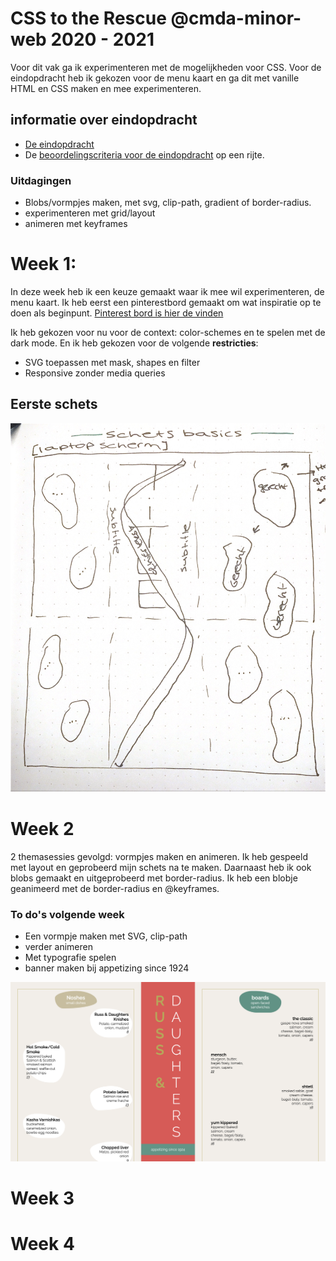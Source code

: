 <!-- # CSS to the Rescue @cmda-minor-web 2020 - 2021

Wij vinden het web fascinerend. De laatste jaren is CSS een volwassen en zeer krachtige taal geworden (niet langer een bottleneck - integendeel). Veel van de (nieuwe) **CSS-lekkernijen** worden echter nog niet ten volle benut. Sommige delen van de spec worden onterecht (nog) niet bemind, andere delen zijn zo groot en complex dat we mogelijkheden nog niet hebben doorgrond. Aan jou de  mooie opdracht om de onontgonnen delen van de CSS-wereld in kaart te brengen.

**In dit vierweekse vak ga je experimenteren met (voor jou) nieuwe CSS technieken - om daarna/mee een innovatieve, experimentele én aangename ervaring te creëren - met vanilla CSS en HTML dus (frameworks, preprocessors, libraries en JS zijn niet toegestaan).**

Nb. Het experiment wordt gewaardeerd - zelfs/zeker als het niet (helemaal) lukt. Voel je vrij om verder te gaan dan de CSS-technieken die je al beheerst.

## Dingen om vooraf te doen
- 🔱 **Fork** deze repository
- ✅ [**Enroll** je voor de minor via de courselector](https://icthva.sharepoint.com/sites/courseselector#/CourseSelector/web-design-and-development/2020-2021) (dan kun je je werk straks ook op [DLO](https://dlo.mijnhva.nl/d2l/home/275640) opleveren)
- 🎥 **Camera's aan** tijdens lessen en co (zorg dat je webcam werkt)
- 📒 **Bekijk** het [programma](https://cmda-minor-web.github.io/css-to-the-rescue-2021/files/CSSttR-Kickoff.pdf) (pdf 30MB) en de [kennismakingsoefening](https://cmda-minor-web.github.io/css-to-the-rescue-2021/oefening.html) alvast even

## Opdrachten
Het vak bestaat uit:
- [Een kennismakingsoefening](https://cmda-minor-web.github.io/css-to-the-rescue-2021/oefening.html)
- [De eindopdracht](https://cmda-minor-web.github.io/css-to-the-rescue-2021/index.html)

De [beoordelingscriteria voor de eindopdracht](https://cmda-minor-web.github.io/css-to-the-rescue-2021/beoordelingsformulier.html) op een rijte.

## Programma
Het vak beslaat 4 weken. Bekijk de [kick-off presentatie](https://cmda-minor-web.github.io/css-to-the-rescue-2021/files/CSSttR-Kickoff.pdf) (pdf 30MB). 

In Teams vind je de [Excel met de indeling en planning](https://teams.microsoft.com/l/file/6E37FED4-91C7-4293-A7C4-C0309D24634D?tenantId=0907bb1e-21fc-476f-8843-02d09ceb59a7&fileType=xlsx&objectUrl=https%3A%2F%2Ficthva.sharepoint.com%2Fsites%2FFDMCI_EDU__CMD20_21_Minor_Web_5i7j73jt%2FShared%20Documents%2F03%20-%20CSS%20to%20the%20Rescue%2FCSS%20to%20the%20rescue%20-%20Indeling%20%26%20Planning.xlsx&baseUrl=https%3A%2F%2Ficthva.sharepoint.com%2Fsites%2FFDMCI_EDU__CMD20_21_Minor_Web_5i7j73jt&serviceName=teams&threadId=19:84bbb4a3b90d40a6b434649359689744@thread.tacv2&groupId=5d001f9a-0a4b-4768-92b1-0f1768328ba3). 
Daar schrijf je je ook in voor themasessies en het eindgesprek.

Colleges, lessen en gesprekken vinden plaats [in Teams](https://teams.microsoft.com/l/channel/19%3a84bbb4a3b90d40a6b434649359689744%40thread.tacv2/03%2520-%2520CSS%2520to%2520the%2520Rescue?groupId=5d001f9a-0a4b-4768-92b1-0f1768328ba3&tenantId=0907bb1e-21fc-476f-8843-02d09ceb59a7).

## Docenten
- Vasilis van Gemert
- Thijs Spijker
- Sanne 't Hooft
- Leonie Smits

## Leerdoelen
- Je kunt experimenteren met (voor jou) nieuwe css-technieken - om de mogelijkheden op waarde te schatten en te gebruiken waar gepast.
- Je hebt begrip van de volle kracht en mogelijkheden van CSS. Je laat zien dat CSS meer kan dan allen web pages 'stylen'.
- Je hebt begrip van de interactie-technieken van CSS (en HTML). De UX is aangenaam bruikbaar binnen de gekozen context(en).
- Je hebt begrip hoe progressive enhancement elegant toe te passen. Je laat zien dat je cascade, inheritance en specificity kunt toepassen.

[](https://docs.google.com/spreadsheets/d/1Xv48MSiACNmnM6nXpGGUb8mJDC459uSaxJszO_zLEp8/edit?usp=sharing)

## De Selector First CSS & No JS aanpak
Het **eerste uitgangspunt** is dat je *geen* ID's en classes gebruikt. Niet omdat ze niet nuttig zijn, maar om te oefenen met de [vele CSS selectoren](https://css-tricks.com/almanac/) die je tot je beschikking hebt. ID's mag je alleen gebruiken om de :target selector te triggeren. En als het echt echt echt niet anders kan, heb je permissie om een paar classes toe te voegen.

Een **tweede uitgangspunt** is dat je *geen* JS gebruikt (i.i.g. zo min mogelijk - het vak heet niet voor niets CSS to the Rescue). Wat met CSS en/of HTML kan mag je *niet* met JS realiseren en het is *niet* toegestaan om CSS properties met JS aan te passen. We vinden het daarentegen wel interessant dat je verkent waar JS en CSS elkaar raken/versterken, bijv. het [uitlezen en aanpassen van CSS custom properties](https://developer.mozilla.org/en-US/docs/Web/CSS/Using_CSS_custom_properties), of bijv. de [animationstart](https://developer.mozilla.org/en-US/docs/Web/API/HTMLElement/animationstart_event), [animationcancel](https://developer.mozilla.org/en-US/docs/Web/API/HTMLElement/animationcancel_event), [animationiteration](https://developer.mozilla.org/en-US/docs/Web/API/HTMLElement/animationiteration_event) en [animationend](https://developer.mozilla.org/en-US/docs/Web/API/HTMLElement/animationend_event) events gebruiken. -->

# CSS to the Rescue @cmda-minor-web 2020 - 2021

Voor dit vak ga ik experimenteren met de mogelijkheden voor CSS. Voor de eindopdracht heb ik gekozen voor de menu kaart en ga dit met vanille HTML en CSS maken en mee experimenteren. 

## informatie over eindopdracht
- [De eindopdracht](https://cmda-minor-web.github.io/css-to-the-rescue-2021/index.html)
- De [beoordelingscriteria voor de eindopdracht](https://cmda-minor-web.github.io/css-to-the-rescue-2021/beoordelingsformulier.html) op een rijte.

### Uitdagingen
- Blobs/vormpjes maken, met svg, clip-path, gradient of border-radius.
- experimenteren met grid/layout
- animeren met keyframes

# Week 1:
In deze week heb ik een keuze gemaakt waar ik mee wil experimenteren, de menu kaart. Ik heb eerst een pinterestbord gemaakt om wat inspiratie op te doen als beginpunt. [Pinterest bord is hier de vinden](https://nl.pinterest.com/sanneduinker/css-to-the-rescue/)

Ik heb gekozen voor nu voor de context: color-schemes en te spelen met de dark mode. 
En ik heb gekozen voor de volgende **restricties**:
- SVG toepassen met mask, shapes en filter
- Responsive zonder media queries

## Eerste schets
<!-- inspiratie, beginpunt poster hier? -->

![](img/schetsv1.png)

# Week 2
2 themasessies gevolgd: vormpjes maken en animeren. Ik heb gespeeld met layout en geprobeerd mijn schets na te maken. Daarnaast heb ik ook blobs gemaakt en uitgeprobeerd met border-radius. Ik heb een blobje geanimeerd met de border-radius en @keyframes.

### To do's volgende week
- Een vormpje maken met SVG, clip-path
- verder animeren
- Met typografie spelen
- banner maken bij appetizing since 1924

![](img/v1website.png)

# Week 3

# Week 4
